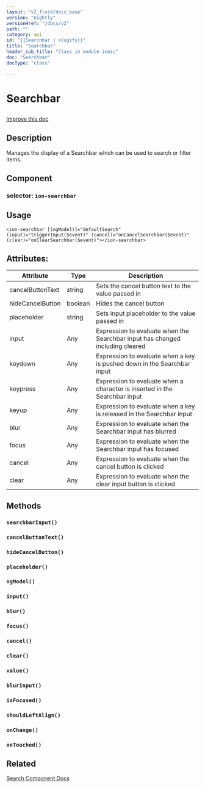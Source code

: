 ```yaml
---
layout: "v2_fluid/docs_base"
version: "nightly"
versionHref: "/docs/v2"
path: ""
category: api
id: "{{Searchbar | slugify}}"
title: "Searchbar"
header_sub_title: "Class in module ionic"
doc: "Searchbar"
docType: "class"

---
```










<h1 class="api-title">


Searchbar






</h1>

<a class="improve-v2-docs" href='http://github.com/driftyco/ionic2/edit/master/ionic/components/searchbar/searchbar.ts#L30'>
Improve this doc
</a> 






<!-- description -->
<h2>Description</h2>

<p>Manages the display of a Searchbar which can be used to search or filter items.</p>


<h2>Component</h2>
<h3>selector: <code>ion-searchbar</code></h3>
<!-- @usage tag -->

<h2>Usage</h2>

<pre><code class="lang-html">&lt;ion-searchbar [(ngModel)]=&quot;defaultSearch&quot; (input)=&quot;triggerInput($event)&quot; (cancel)=&quot;onCancelSearchbar($event)&quot; (clear)=&quot;onClearSearchbar($event)&quot;&gt;&lt;/ion-searchbar&gt;
</code></pre>




<!-- @property tags -->

<h2>Attributes:</h2>
<table class="table" style="margin:0;">
<thead>
<tr>
<th>Attribute</th>
















































<th>Type</th>


<th>Description</th>
</tr>
</thead>
<tbody>

<tr>
<td>
cancelButtonText
</td>


<td>
string
</td>


<td>
Sets the cancel button text to the value passed in
</td>
</tr>

<tr>
<td>
hideCancelButton
</td>


<td>
boolean
</td>


<td>
Hides the cancel button
</td>
</tr>

<tr>
<td>
placeholder
</td>


<td>
string
</td>


<td>
Sets input placeholder to the value passed in
</td>
</tr>

<tr>
<td>
input
</td>


<td>
Any
</td>


<td>
Expression to evaluate when the Searchbar input has changed including cleared
</td>
</tr>

<tr>
<td>
keydown
</td>


<td>
Any
</td>


<td>
Expression to evaluate when a key is pushed down in the Searchbar input
</td>
</tr>

<tr>
<td>
keypress
</td>


<td>
Any
</td>


<td>
Expression to evaluate when a character is inserted in the Searchbar input
</td>
</tr>

<tr>
<td>
keyup
</td>


<td>
Any
</td>


<td>
Expression to evaluate when a key is released in the Searchbar input
</td>
</tr>

<tr>
<td>
blur
</td>


<td>
Any
</td>


<td>
Expression to evaluate when the Searchbar input has blurred
</td>
</tr>

<tr>
<td>
focus
</td>


<td>
Any
</td>


<td>
Expression to evaluate when the Searchbar input has focused
</td>
</tr>

<tr>
<td>
cancel
</td>


<td>
Any
</td>


<td>
Expression to evaluate when the cancel button is clicked
</td>
</tr>

<tr>
<td>
clear
</td>


<td>
Any
</td>


<td>
Expression to evaluate when the clear input button is clicked
</td>
</tr>

</tbody>
</table>


<!-- methods on the class -->

<h2>Methods</h2>

<div id="searchbarInput"></div>

<h3>
<code>searchbarInput()</code>
  

</h3>












<div id="cancelButtonText"></div>

<h3>
<code>cancelButtonText()</code>
  

</h3>












<div id="hideCancelButton"></div>

<h3>
<code>hideCancelButton()</code>
  

</h3>












<div id="placeholder"></div>

<h3>
<code>placeholder()</code>
  

</h3>












<div id="ngModel"></div>

<h3>
<code>ngModel()</code>
  

</h3>












<div id="input"></div>

<h3>
<code>input()</code>
  

</h3>












<div id="blur"></div>

<h3>
<code>blur()</code>
  

</h3>












<div id="focus"></div>

<h3>
<code>focus()</code>
  

</h3>












<div id="cancel"></div>

<h3>
<code>cancel()</code>
  

</h3>












<div id="clear"></div>

<h3>
<code>clear()</code>
  

</h3>












<div id="value"></div>

<h3>
<code>value()</code>
  

</h3>












<div id="blurInput"></div>

<h3>
<code>blurInput()</code>
  

</h3>












<div id="isFocused"></div>

<h3>
<code>isFocused()</code>
  

</h3>












<div id="shouldLeftAlign"></div>

<h3>
<code>shouldLeftAlign()</code>
  

</h3>












<div id="onChange"></div>

<h3>
<code>onChange()</code>
  

</h3>












<div id="onTouched"></div>

<h3>
<code>onTouched()</code>
  

</h3>










<!-- related link -->

<h2>Related</h2>

<a href='/docs/v2/components#search'>Search Component Docs</a><!-- end content block -->


<!-- end body block -->


